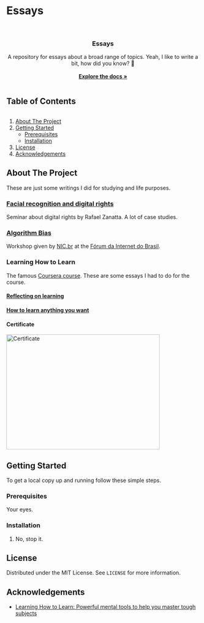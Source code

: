 # Essays


<!-- PROJECT LOGO -->
<br />
<p align="center">
  <h3 align="center">Essays</h3>

  <p align="center">
    A repository for essays about a broad range of topics. Yeah, I like to write a bit, how did you know? 🧐
    <br />
    <br />
    <a href="https://github.com/brenoslivio/SME0828_DataScience/"><strong>Explore the docs »</strong></a>
  </p>
</p>


<!-- TABLE OF CONTENTS -->

<summary><h2 style="display: inline-block">Table of Contents</h2></summary>
<ol>
  <li>
    <a href="#about-the-project">About The Project</a>
  </li>
  <li>
    <a href="#getting-started">Getting Started</a>
    <ul>
      <li><a href="#prerequisites">Prerequisites</a></li>
      <li><a href="#installation">Installation</a></li>
    </ul>
  </li>
  <li><a href="#license">License</a></li>
  <li><a href="#acknowledgements">Acknowledgements</a></li>
</ol>


<!-- ABOUT THE PROJECT -->
## About The Project

These are just some writings I did for studying and life purposes.

### [Facial recognition and digital rights](https://nbviewer.jupyter.org/github/brenoslivio/Essays/blob/master/Tech/Seminars/Facial%20recognition%20and%20digital%20rights.ipynb)

Seminar about digital rights by Rafael Zanatta. A lot of case studies.

### [Algorithm Bias](https://nbviewer.jupyter.org/github/brenoslivio/Essays/blob/master/Tech/Seminars/Algorithm_Bias.ipynb)

Workshop given by [NIC.br](https://nic.br/) at the [Fórum da Internet do Brasil](https://forumdainternet.cgi.br/).

### Learning How to Learn

The famous [Coursera course](https://www.coursera.org/learn/learning-how-to-learn). These are some essays I had to do for the course.

#### [Reflecting on learning](https://nbviewer.jupyter.org/github/brenoslivio/Essays/blob/master/Learning%20How%20to%20Learn/1%20-%20Reflecting%20on%20Learning.ipynb)

#### [How to learn anything you want](https://nbviewer.jupyter.org/github/brenoslivio/Essays/blob/master/Learning%20How%20to%20Learn/2%20-%20How%20to%20learn%20anything%20you%20want.ipynb)

#### Certificate

<a href="https://github.com/brenoslivio/Essays/blob/master/Learning%20How%20to%20Learn/Coursera%20898W3CT33PYU.pdf">
    <img src="https://raw.githubusercontent.com/brenoslivio/Essays/master/Learning%20How%20to%20Learn/canvas.png" alt="Certificate" width="400" height="300">
  </a>

<!-- GETTING STARTED -->
## Getting Started

To get a local copy up and running follow these simple steps.

### Prerequisites

Your eyes.

### Installation

1. No, stop it.

<!-- LICENSE -->
## License

Distributed under the MIT License. See `LICENSE` for more information.

<!-- ACKNOWLEDGEMENTS -->
## Acknowledgements

* [Learning How to Learn: Powerful mental tools to help you master tough subjects](https://www.coursera.org/learn/learning-how-to-learn)

